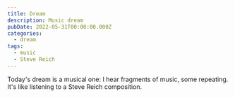 ```yaml
---
title: Dream
description: Music dream
pubDate: 2022-05-31T00:00:00.000Z
categories:
  - dream
tags:
  - music
  - Steve Reich
---
```


Today's dream is a musical one: I hear fragments of music, some repeating. It's like listening to a Steve Reich composition.
